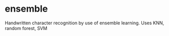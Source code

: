 # ensemble
Handwritten character recognition by use of ensemble learning. Uses KNN, random forest, SVM
